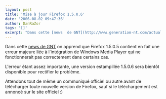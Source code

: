 ```yaml
---
layout: post
title: 'Mise à jour Firefox 1.5.0.6'
date: '2006-08-02 09:47:36'
author: DanRaZor
tags: '[]'
excerpt: "Dans cette [news  de GNT](http://www.generation-nt.com/actualites/17386/mozilla-firefox-navigateur-web-internet) on apprend que Firefox 1.5.0.5   contient en fait une erreur majeure liée à l'intégration de Windows Media Player   qui ne fonctionnerait pas correctement dans certains cas.  \n  \nL'erreur étant assez importante, une version      …"
---
```


Dans cette [news  de GNT](http://www.generation-nt.com/actualites/17386/mozilla-firefox-navigateur-web-internet) on apprend que Firefox 1.5.0.5   contient en fait une erreur majeure liée à l'intégration de Windows Media Player   qui ne fonctionnerait pas correctement dans certains cas.

L'erreur étant assez importante, une version estampillée 1.5.0.6   sera bientôt disponible pour rectifier le problème.

Attendons tout de même un communiqué officiel ou autre avant de télécharger toute nouvelle version de Firefox, sauf si le téléchargement est annoncé sur le site officiel :)
